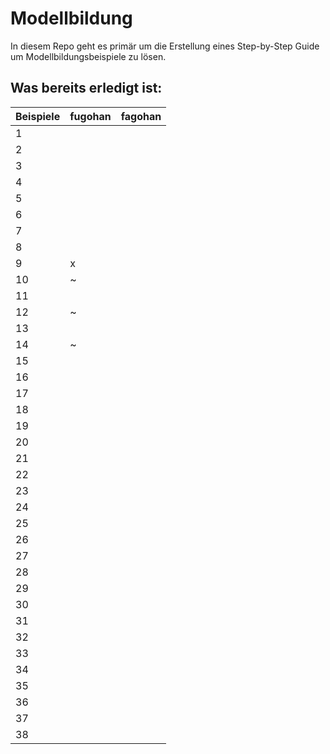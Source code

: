 # Modellbildung
In diesem Repo geht es primär um die Erstellung eines Step-by-Step Guide um Modellbildungsbeispiele zu lösen. 

## Was bereits erledigt ist: 
Beispiele|fugohan|fagohan
---|------|---
1||
2||
3||
4||
5||
6||
7||
8||
9|x|
10|~|
11||
12|~|
13||
14|~|
15||
16||
17||
18||
19||
20||
21||
22||
23||
24||
25||
26||
27||
28||
29||
30||
31||
32||
33||
34||
35||
36||
37||
38||
